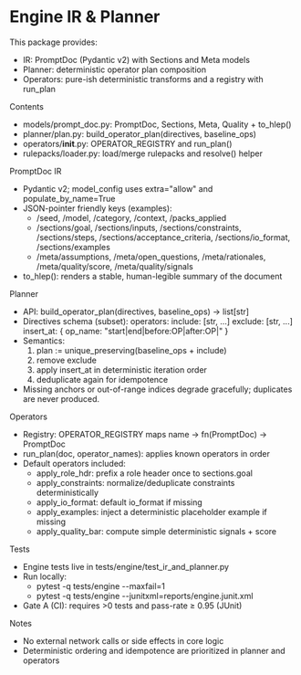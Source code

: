 # Engine IR & Planner

This package provides:
- IR: PromptDoc (Pydantic v2) with Sections and Meta models
- Planner: deterministic operator plan composition
- Operators: pure-ish deterministic transforms and a registry with run_plan

Contents
- models/prompt_doc.py: PromptDoc, Sections, Meta, Quality + to_hlep()
- planner/plan.py: build_operator_plan(directives, baseline_ops)
- operators/__init__.py: OPERATOR_REGISTRY and run_plan()
- rulepacks/loader.py: load/merge rulepacks and resolve() helper

PromptDoc IR
- Pydantic v2; model_config uses extra="allow" and populate_by_name=True
- JSON-pointer friendly keys (examples):
  - /seed, /model, /category, /context, /packs_applied
  - /sections/goal, /sections/inputs, /sections/constraints,
    /sections/steps, /sections/acceptance_criteria, /sections/io_format,
    /sections/examples
  - /meta/assumptions, /meta/open_questions, /meta/rationales,
    /meta/quality/score, /meta/quality/signals
- to_hlep(): renders a stable, human-legible summary of the document

Planner
- API: build_operator_plan(directives, baseline_ops) -> list[str]
- Directives schema (subset):
  operators:
    include: [str, ...]
    exclude: [str, ...]
    insert_at: { op_name: "start|end|before:OP|after:OP|<index>" }
- Semantics:
  1) plan := unique_preserving(baseline_ops + include)
  2) remove exclude
  3) apply insert_at in deterministic iteration order
  4) deduplicate again for idempotence
- Missing anchors or out-of-range indices degrade gracefully; duplicates are never produced.

Operators
- Registry: OPERATOR_REGISTRY maps name -> fn(PromptDoc) -> PromptDoc
- run_plan(doc, operator_names): applies known operators in order
- Default operators included:
  - apply_role_hdr: prefix a role header once to sections.goal
  - apply_constraints: normalize/deduplicate constraints deterministically
  - apply_io_format: default io_format if missing
  - apply_examples: inject a deterministic placeholder example if missing
  - apply_quality_bar: compute simple deterministic signals + score

Tests
- Engine tests live in tests/engine/test_ir_and_planner.py
- Run locally:
  - pytest -q tests/engine --maxfail=1
  - pytest -q tests/engine --junitxml=reports/engine.junit.xml
- Gate A (CI): requires >0 tests and pass-rate ≥ 0.95 (JUnit)

Notes
- No external network calls or side effects in core logic
- Deterministic ordering and idempotence are prioritized in planner and operators
